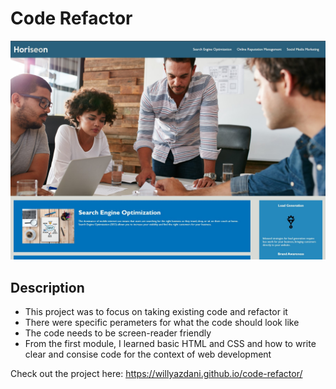 # Code Refactor

![Horiseon webpage](assets/images/horiseon.jpg)

## Description

- This project was to focus on taking existing code and refactor it
- There were specific perameters for what the code should look like
- The code needs to be screen-reader friendly
- From the first module, I learned basic HTML and CSS and how to write clear and consise code for the context of web development

Check out the project here: https://willyazdani.github.io/code-refactor/
